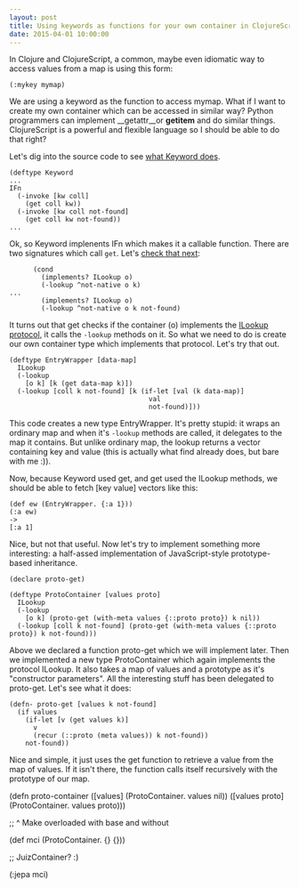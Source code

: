```yaml
---
layout: post
title: Using keywords as functions for your own container in ClojureScript
date: 2015-04-01 10:00:00
---
```


In Clojure and ClojureScript, a common, maybe even idiomatic way to access values from a map is using this form:

```(:mykey mymap)```

We are using a keyword as the function to access mymap. What if I want to create my own container which can be accessed
in similar way? Python programmers can implement __getattr__or __getitem__ and
do similar things. ClojureScript is a powerful and flexible
language so I should be able to do that right?

Let's dig into the source code to see [what Keyword does](https://github.com/clojure/clojurescript/blob/4eebd45bd82f40c8e656d97ee996ed91c48a3ec5/src/cljs/cljs/core.cljs#L2778).

```
(deftype Keyword
...
IFn
  (-invoke [kw coll]
    (get coll kw))
  (-invoke [kw coll not-found]
    (get coll kw not-found))
...
```

Ok, so Keyword implenents IFn which makes it a callable function. There are two signatures which call ``get``. Let's [check that next](https://github.com/clojure/clojurescript/blob/4eebd45bd82f40c8e656d97ee996ed91c48a3ec5/src/cljs/cljs/core.cljs#L1567):

```
      (cond
        (implements? ILookup o)
        (-lookup ^not-native o k)
...
        (implements? ILookup o)
        (-lookup ^not-native o k not-found)
```

It turns out that get checks if the container (o) implements the [ILookup protocol](https://github.com/clojure/clojurescript/blob/4eebd45bd82f40c8e656d97ee996ed91c48a3ec5/src/cljs/cljs/core.cljs#L391), it calls the ``-lookup`` methods on it. So what we need to do is create our own container type which implements that protocol. Let's try that out.

```
(deftype EntryWrapper [data-map]
  ILookup
  (-lookup
    [o k] [k (get data-map k)])
  (-lookup [coll k not-found] [k (if-let [val (k data-map)]
                                   val
                                   not-found)]))
```

This code creates a new type EntryWrapper. It's pretty stupid: it wraps an ordinary map and when it's ``-lookup`` methods are called, it delegates to the map it contains. But unlike ordinary map, the lookup returns a vector containing key and value (this is actually what find already does, but bare with me :)).

Now, because Keyword used get, and get used the ILookup methods, we should be able to fetch [key value] vectors like this:

```
(def ew (EntryWrapper. {:a 1}))
(:a ew)
->
[:a 1]
```

Nice, but not that useful. Now let's try to implement something more interesting: a half-assed implementation of JavaScript-style prototype-based inheritance.


```
(declare proto-get)

(deftype ProtoContainer [values proto]
  ILookup
  (-lookup
    [o k] (proto-get (with-meta values {::proto proto}) k nil))
  (-lookup [coll k not-found] (proto-get (with-meta values {::proto proto}) k not-found)))
```
Above we declared a function proto-get which we will implement later. Then we implemented a new type ProtoContainer which again implements the protocol ILookup. It also takes a map of values and a prototype as it's "constructor parameters". All the interesting stuff has been delegated to proto-get. Let's see what it does:

```
(defn- proto-get [values k not-found]
  (if values
    (if-let [v (get values k)]
      v
      (recur (::proto (meta values)) k not-found))
    not-found))
```
Nice and simple, it just uses the get function to retrieve a value from the map of values. If it isn't there, the function calls itself recursively with the prototype of our map.

(defn proto-container
  ([values] (ProtoContainer. values nil))
  ([values proto] (ProtoContainer. values proto)))


;; ^ Make overloaded with base and without

(def mci (ProtoContainer. {} {}))

;; JuizContainer? :)

(:jepa mci)
```
